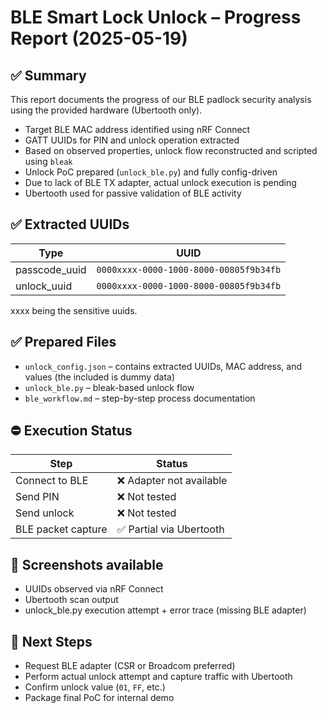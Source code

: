 # BLE Smart Lock Unlock – Progress Report (2025-05-19)

## ✅ Summary

This report documents the progress of our BLE padlock security analysis using the provided hardware (Ubertooth only).

- Target BLE MAC address identified using nRF Connect
- GATT UUIDs for PIN and unlock operation extracted
- Based on observed properties, unlock flow reconstructed and scripted using `bleak`
- Unlock PoC prepared (`unlock_ble.py`) and fully config-driven
- Due to lack of BLE TX adapter, actual unlock execution is pending
- Ubertooth used for passive validation of BLE activity

## ✅ Extracted UUIDs

| Type | UUID |
|------|------|
| passcode_uuid | `0000xxxx-0000-1000-8000-00805f9b34fb` |
| unlock_uuid   | `0000xxxx-0000-1000-8000-00805f9b34fb` |

xxxx being the sensitive uuids.

## ✅ Prepared Files

- `unlock_config.json` – contains extracted UUIDs, MAC address, and values (the included is dummy data)
- `unlock_ble.py` – bleak-based unlock flow
- `ble_workflow.md` – step-by-step process documentation

## ⛔ Execution Status

| Step | Status |
|------|--------|
| Connect to BLE | ❌ Adapter not available |
| Send PIN        | ❌ Not tested |
| Send unlock     | ❌ Not tested |
| BLE packet capture | ✅ Partial via Ubertooth |

## 📎 Screenshots available

- UUIDs observed via nRF Connect
- Ubertooth scan output
- unlock_ble.py execution attempt + error trace (missing BLE adapter)

## 🔁 Next Steps

- Request BLE adapter (CSR or Broadcom preferred)
- Perform actual unlock attempt and capture traffic with Ubertooth
- Confirm unlock value (`01`, `FF`, etc.)
- Package final PoC for internal demo
